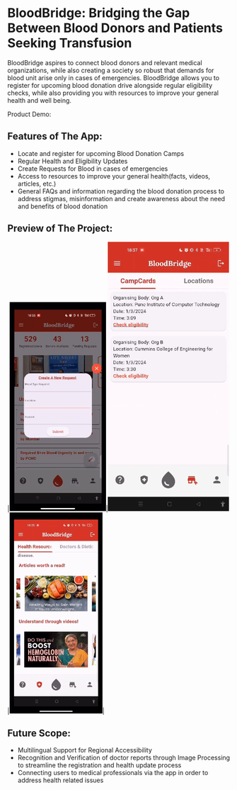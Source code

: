 # BloodBridge: Bridging the Gap Between Blood Donors and Patients Seeking Transfusion

BloodBridge aspires to connect blood donors and relevant medical organizations, while also creating a society so robust that demands for blood unit arise only in cases of emergencies. BloodBridge allows you to register for upcoming blood donation drive alongside regular eligibility checks, while also providing you with resources to improve your general health and well being.

Product Demo: 

## Features of The App:

- Locate and register for upcoming Blood Donation Camps
- Regular Health and Eligibility Updates
- Create Requests for Blood in cases of emergencies
- Access to resources to improve your general health(facts, videos, articles, etc.)
- General FAQs and information regarding the blood donation process to address stigmas, misinformation and create awareness about the need and benefits of blood donation

## Preview of The Project:

|![Home Page](https://github.com/rohraharjas/gdsc_solutions-1/blob/main/homepage.gif)|![Camp Cards](https://github.com/rohraharjas/gdsc_solutions-1/blob/main/campcards.gif)|![Health Tips](https://github.com/rohraharjas/gdsc_solutions-1/blob/main/healthtips.gif)|

## Future Scope:

- Multilingual Support for Regional Accessibility
- Recognition and Verification of doctor reports through Image Processing to streamline the registration and health update process
- Connecting users to medical professionals via the app in order to address health related issues
